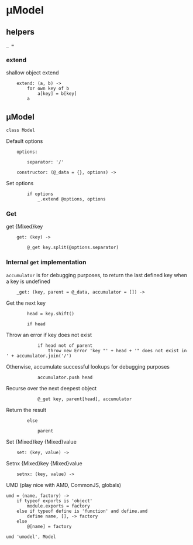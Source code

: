 # µModel

## helpers

	_ =

### extend
shallow object extend

		extend: (a, b) ->
			for own key of b
				a[key] = b[key]
			a

## µModel

	class Model

Default options

		options:

			separator: '/'

		constructor: (@_data = {}, options) ->

Set options

			if options
				_.extend @options, options

### Get
get {Mixed}key

		get: (key) ->

			@_get key.split(@options.separator)

### Internal `get` implementation
`accumulator` is for debugging purposes, to return the last defined key when a key is undefined

		_get: (key, parent = @_data, accumulator = []) ->

Get the next key

			head = key.shift()

			if head

Throw an error if key does not exist

				if head not of parent
					throw new Error 'key "' + head + '" does not exist in ' + accumulator.join('/')

Otherwise, accumulate successful lookups for debugging purposes

				accumulator.push head

Recurse over the next deepest object

				@_get key, parent[head], accumulator

Return the result

			else

				parent

Set {Mixed}key {Mixed}value

		set: (key, value) ->

Setnx {Mixed}key {Mixed}value

		setnx: (key, value) ->

UMD (play nice with AMD, CommonJS, globals)

	umd = (name, factory) ->
		if typeof exports is 'object'
			module.exports = factory
		else if typeof define is 'function' and define.amd
			define name, [], -> factory
		else
			@[name] = factory

	umd 'umodel', Model
